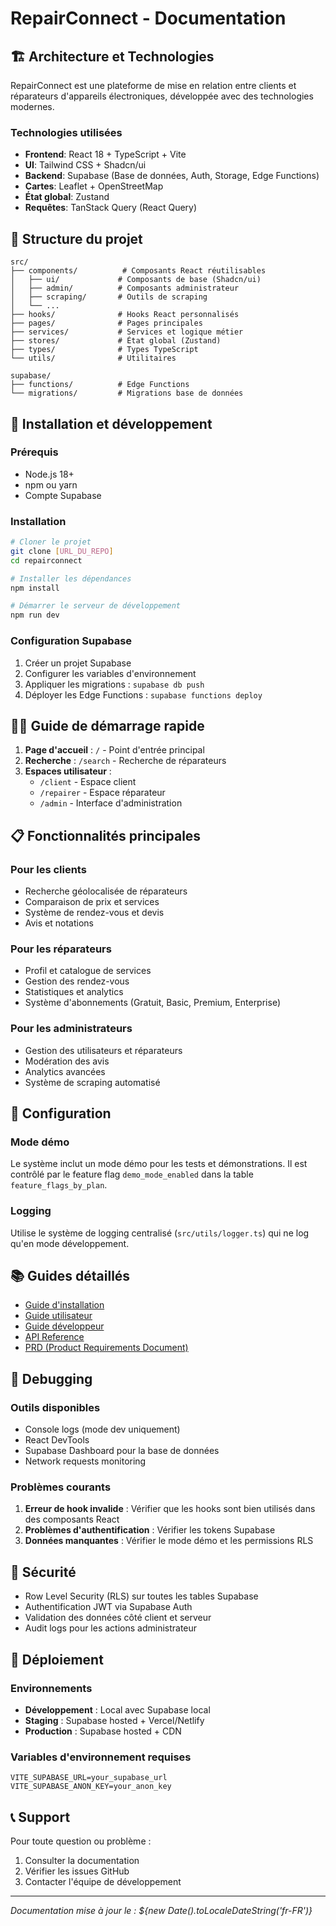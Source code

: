 # RepairConnect - Documentation

## 🏗️ Architecture et Technologies

RepairConnect est une plateforme de mise en relation entre clients et réparateurs d'appareils électroniques, développée avec des technologies modernes.

### Technologies utilisées

- **Frontend**: React 18 + TypeScript + Vite
- **UI**: Tailwind CSS + Shadcn/ui
- **Backend**: Supabase (Base de données, Auth, Storage, Edge Functions)
- **Cartes**: Leaflet + OpenStreetMap
- **État global**: Zustand
- **Requêtes**: TanStack Query (React Query)

## 📁 Structure du projet

```
src/
├── components/          # Composants React réutilisables
│   ├── ui/             # Composants de base (Shadcn/ui)
│   ├── admin/          # Composants administrateur
│   ├── scraping/       # Outils de scraping
│   └── ...
├── hooks/              # Hooks React personnalisés
├── pages/              # Pages principales
├── services/           # Services et logique métier
├── stores/             # État global (Zustand)
├── types/              # Types TypeScript
└── utils/              # Utilitaires

supabase/
├── functions/          # Edge Functions
└── migrations/         # Migrations base de données
```

## 🚀 Installation et développement

### Prérequis
- Node.js 18+
- npm ou yarn
- Compte Supabase

### Installation
```bash
# Cloner le projet
git clone [URL_DU_REPO]
cd repairconnect

# Installer les dépendances
npm install

# Démarrer le serveur de développement
npm run dev
```

### Configuration Supabase
1. Créer un projet Supabase
2. Configurer les variables d'environnement
3. Appliquer les migrations : `supabase db push`
4. Déployer les Edge Functions : `supabase functions deploy`

## 🏃‍♂️ Guide de démarrage rapide

1. **Page d'accueil** : `/` - Point d'entrée principal
2. **Recherche** : `/search` - Recherche de réparateurs
3. **Espaces utilisateur** :
   - `/client` - Espace client
   - `/repairer` - Espace réparateur
   - `/admin` - Interface d'administration

## 📋 Fonctionnalités principales

### Pour les clients
- Recherche géolocalisée de réparateurs
- Comparaison de prix et services
- Système de rendez-vous et devis
- Avis et notations

### Pour les réparateurs
- Profil et catalogue de services
- Gestion des rendez-vous
- Statistiques et analytics
- Système d'abonnements (Gratuit, Basic, Premium, Enterprise)

### Pour les administrateurs
- Gestion des utilisateurs et réparateurs
- Modération des avis
- Analytics avancées
- Système de scraping automatisé

## 🔧 Configuration

### Mode démo
Le système inclut un mode démo pour les tests et démonstrations. Il est contrôlé par le feature flag `demo_mode_enabled` dans la table `feature_flags_by_plan`.

### Logging
Utilise le système de logging centralisé (`src/utils/logger.ts`) qui ne log qu'en mode développement.

## 📚 Guides détaillés

- [Guide d'installation](./installation.md)
- [Guide utilisateur](./user-guide.md)
- [Guide développeur](./developer-guide.md)
- [API Reference](./api-reference.md)
- [PRD (Product Requirements Document)](./PRD.md)

## 🐛 Debugging

### Outils disponibles
- Console logs (mode dev uniquement)
- React DevTools
- Supabase Dashboard pour la base de données
- Network requests monitoring

### Problèmes courants
1. **Erreur de hook invalide** : Vérifier que les hooks sont bien utilisés dans des composants React
2. **Problèmes d'authentification** : Vérifier les tokens Supabase
3. **Données manquantes** : Vérifier le mode démo et les permissions RLS

## 🔐 Sécurité

- Row Level Security (RLS) sur toutes les tables Supabase
- Authentification JWT via Supabase Auth
- Validation des données côté client et serveur
- Audit logs pour les actions administrateur

## 🚢 Déploiement

### Environnements
- **Développement** : Local avec Supabase local
- **Staging** : Supabase hosted + Vercel/Netlify
- **Production** : Supabase hosted + CDN

### Variables d'environnement requises
```
VITE_SUPABASE_URL=your_supabase_url
VITE_SUPABASE_ANON_KEY=your_anon_key
```

## 📞 Support

Pour toute question ou problème :
1. Consulter la documentation
2. Vérifier les issues GitHub
3. Contacter l'équipe de développement

---

*Documentation mise à jour le : ${new Date().toLocaleDateString('fr-FR')}*